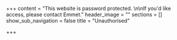 +++
content = "This website is password protected. \n\nIf you'd like access, please contact Emmet."
header_image = ""
sections = []
show_sub_navigation = false
title = "Unauthorised"

+++
